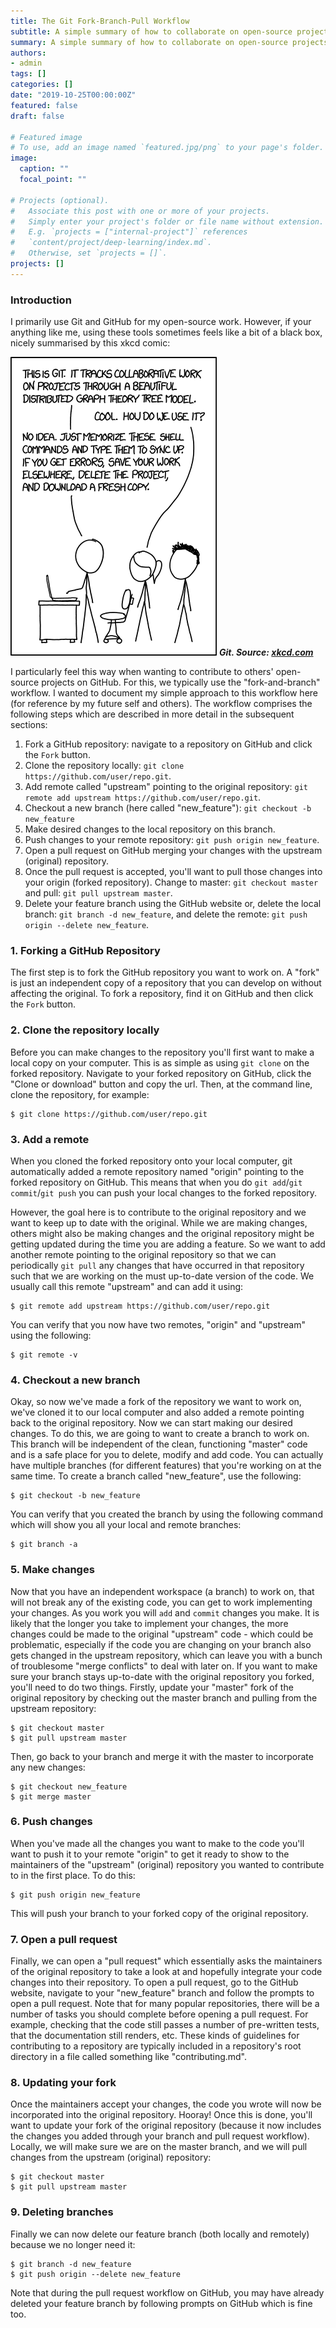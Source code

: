```yaml
---
title: The Git Fork-Branch-Pull Workflow
subtitle: A simple summary of how to collaborate on open-source projects using forking, branching and pull requests.
summary: A simple summary of how to collaborate on open-source projects using forking, branching and pull requests.
authors:
- admin
tags: []
categories: []
date: "2019-10-25T00:00:00Z"
featured: false
draft: false

# Featured image
# To use, add an image named `featured.jpg/png` to your page's folder.
image:
  caption: ""
  focal_point: ""

# Projects (optional).
#   Associate this post with one or more of your projects.
#   Simply enter your project's folder or file name without extension.
#   E.g. `projects = ["internal-project"]` references
#   `content/project/deep-learning/index.md`.
#   Otherwise, set `projects = []`.
projects: []
---
```

### Introduction
I primarily use Git and GitHub for my open-source work. However, if your anything like me, using these tools sometimes feels like a bit of a black box, nicely summarised by this xkcd comic:

![png](image_2.png)
__*Git. Source: [xkcd.com](https://xkcd.com/1597/)*__

I particularly feel this way when wanting to contribute to others' open-source projects on GitHub. For this, we typically use the "fork-and-branch" workflow. I wanted to document my simple approach to this workflow here (for reference by my future self and others). The workflow comprises the following steps which are described in more detail in the subsequent sections:

1. Fork a GitHub repository: navigate to a repository on GitHub and click the `Fork` button.
2. Clone the repository locally: `git clone https://github.com/user/repo.git`.
3. Add remote called "upstream" pointing to the original repository: `git remote add upstream https://github.com/user/repo.git`.
4. Checkout a new branch (here called "new_feature"): `git checkout -b new_feature`
5. Make desired changes to the local repository on this branch.
6. Push changes to your remote repository: `git push origin new_feature`.
7. Open a pull request on GitHub merging your changes with the upstream (original) repository.
8. Once the pull request is accepted, you'll want to pull those changes into your origin (forked repository). Change to master: `git checkout master` and pull: `git pull upstream master`.
9. Delete your feature branch using the GitHub website or, delete the local branch: `git branch -d new_feature`, and delete the remote: `git push origin --delete new_feature`.

### 1. Forking a GitHub Repository
The first step is to fork the GitHub repository you want to work on. A "fork" is just an independent copy of a repository that you can develop on without affecting the original. To fork a repository, find it on GitHub and then click the `Fork` button.

### 2. Clone the repository locally
Before you can make changes to the repository you'll first want to make a local copy on your computer. This is as simple as using `git clone` on the forked repository. Navigate to your forked repository on GitHub, click the "Clone or download" button and copy the url. Then, at the command line, clone the repository, for example:

```shell
$ git clone https://github.com/user/repo.git
```

### 3. Add a remote
When you cloned the forked repository onto your local computer, git automatically added a remote repository named "origin" pointing to the forked repository on GitHub. This means that when you do `git add`/`git commit`/`git push` you can push your local changes to the forked repository.

However, the goal here is to contribute to the original repository and we want to keep up to date with the original. While we are making changes, others might also be making changes and the original repository might be getting updated during the time you are adding a feature. So we want to add another remote pointing to the original repository so that we can periodically `git pull` any changes that have occurred in that repository such that we are working on the must up-to-date version of the code. We usually call this remote "upstream" and can add it using:

```shell
$ git remote add upstream https://github.com/user/repo.git
```

You can verify that you now have two remotes, "origin" and "upstream" using the following:

```shell
$ git remote -v
```

### 4. Checkout a new branch
Okay, so now we've made a fork of the repository we want to work on, we've cloned it to our local computer and also added a remote pointing back to the original repository. Now we can start making our desired changes. To do this, we are going to want to create a branch to work on. This branch will be independent of the clean, functioning "master" code and is a safe place for you to delete, modify and add code. You can actually have multiple branches (for different features) that you're working on at the same time. To create a branch called "new_feature", use the following:

```shell
$ git checkout -b new_feature
```

You can verify that you created the branch by using the following command which will show you all your local and remote branches:

```shell
$ git branch -a
```

### 5. Make changes
Now that you have an independent workspace (a branch) to work on, that will not break any of the existing code, you can get to work implementing your changes. As you work you will `add` and `commit` changes you make. It is likely that the longer you take to implement your changes, the more changes could be made to the original "upstream" code - which could be problematic, especially if the code you are changing on your branch also gets changed in the upstream repository, which can leave you with a bunch of troublesome "merge conflicts" to deal with later on. If you want to make sure your branch stays up-to-date with the original repository you forked, you'll need to do two things. Firstly, update your "master" fork of the original repository by checking out the master branch and pulling from the upstream repository:

```shell
$ git checkout master
$ git pull upstream master
```

Then, go back to your branch and merge it with the master to incorporate any new changes:

```shell
$ git checkout new_feature
$ git merge master
```

### 6. Push changes
When you've made all the changes you want to make to the code you'll want to push it to your remote "origin" to get it ready to show to the maintainers of the "upstream" (original) repository you wanted to contribute to in the first place. To do this:

```shell
$ git push origin new_feature
```

This will push your branch to your forked copy of the original repository.

### 7. Open a pull request
Finally, we can open a "pull request" which essentially asks the maintainers of the original repository to take a look at and hopefully integrate your code changes into their repository. To open a pull request, go to the GitHub website, navigate to your "new_feature" branch and follow the prompts to open a pull request. Note that for many popular repositories, there will be a number of tasks you should complete before opening a pull request. For example, checking that the code still passes a number of pre-written tests, that the documentation still renders, etc. These kinds of guidelines for contributing to a repository are typically included in a repository's root directory in a file called something like "contributing.md".

### 8. Updating your fork
Once the maintainers accept your changes, the code you wrote will now be incorporated into the original repository. Hooray! Once this is done, you'll want to update your fork of the original repository (because it now includes the changes you added through your branch and pull request workflow). Locally, we will make sure we are on the master branch, and we will pull changes from the upstream (original) repository:

```shell
$ git checkout master
$ git pull upstream master
```

### 9. Deleting branches

Finally we can now delete our feature branch (both locally and remotely) because we no longer need it:

```shell
$ git branch -d new_feature
$ git push origin --delete new_feature
```

Note that during the pull request workflow on GitHub, you may have already deleted your feature branch by following prompts on GitHub which is fine too.
